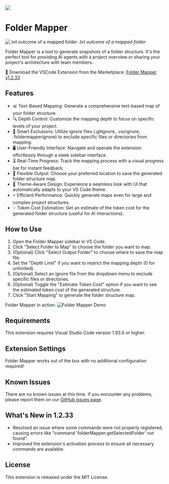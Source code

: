 ![](https://i.imgur.com/mbzKCXS.png)

# Folder Mapper

<p>
    <img src="https://i.imgur.com/vd2MP95.png" alt=".txt outcome of a mapped folder">
    <em>.txt outcome of a mapped folder</em>
</p>

Folder Mapper is a tool to generate snapshots of a folder structure. It's the perfect tool for providing AI agents with a project overview or sharing your project's architecture with team members.

🔽 Download the VSCode Extension from the Marketplace: [Folder Mapper v1.2.33](https://marketplace.visualstudio.com/items?itemName=m0n0t0ny.folder-mapper)

## Features

- 📊 Text-Based Mapping: Generate a comprehensive text-based map of your folder structure.
- 🔍 Depth Control: Customize the mapping depth to focus on specific levels of your project.
- 🚫 Smart Exclusions: Utilize ignore files (.gitignore, .vscignore, .foldermapperignore) to exclude specific files or directories from mapping.
- 🖥️ User-Friendly Interface: Navigate and operate the extension effortlessly through a sleek sidebar interface.
- ⏳ Real-Time Progress: Track the mapping process with a visual progress bar for instant feedback.
- 📂 Flexible Output: Choose your preferred location to save the generated folder structure map.
- 🎨 Theme-Aware Design: Experience a seamless look with UI that automatically adapts to your VS Code theme.
- ⚡ Efficient Performance: Quickly generate maps even for large and complex project structures.
- 💡 Token Cost Estimation: Get an estimate of the token cost for the generated folder structure (useful for AI interactions).

## How to Use

1. Open the Folder Mapper sidebar in VS Code.
2. Click "Select Folder to Map" to choose the folder you want to map.
3. (Optional) Click "Select Output Folder" to choose where to save the map file.
4. Set the "Depth Limit" if you want to restrict the mapping depth (0 for unlimited).
5. (Optional) Select an ignore file from the dropdown menu to exclude specific files or directories.
6. (Optional) Toggle the "Estimate Token Cost" option if you want to see the estimated token cost of the generated structure.
7. Click "Start Mapping" to generate the folder structure map.

Folder Mapper in action:
![Folder Mapper Demo](https://i.imgur.com/ResAvIt.gif)

## Requirements

This extension requires Visual Studio Code version 1.93.0 or higher.

## Extension Settings

Folder Mapper works out of the box with no additional configuration required!

## Known Issues

There are no known issues at this time. If you encounter any problems, please report them on our [GitHub issues page](https://github.com/m0n0t0ny/folder-mapper/issues).

## What's New in 1.2.33

- Resolved an issue where some commands were not properly registered, causing errors like "command 'folderMapper.getSelectedFolder' not found".
- Improved the extension's activation process to ensure all necessary commands are available.

## License

This extension is released under the MIT License.
